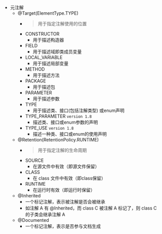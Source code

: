 - 元注解
	- @Target(ElementType.TYPE)
		- > 用于指定注解使用的位置
		- CONSTRUCTOR
			- 用于描述构造器
		- FIELD
			- 用于描述域即类成员变量
		- LOCAL_VARIABLE
			- 用于描述局部变量
		- METHOD
			- 用于描述方法
		- PACKAGE
			- 用于描述包
		- PARAMETER
			- 用于描述参数
		- TYPE
			- 用于描述类、接口(包括注解类型) 或enum声明
		- TYPE_PARAMETER `version 1.8`
			- 描述类、接口或enum参数的声明
		- TYPE_USE `version 1.8`
			- 描述一种类、接口或enum的使用声明
	- @Retention(RetentionPolicy.RUNTIME)
		- > 用于指定注解的生命周期
		- SOURCE
			- 在源文件中有效（即源文件保留）
		- CLASS
			- 在 class 文件中有效（即class保留）
		- RUNTIME
			- 在运行时有效（即运行时保留）
	- @Inherited
		- 一个标记注解，表示被注解是否会被继承
		- 如注解 A 有 @Inherited，而 class C 被注解 A 标记了，则 class C 的子类会继承注解 A
	- @Documented
		- 一个标记注解，表示是否参与文档生成